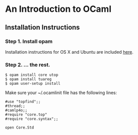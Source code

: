 # An Introduction to OCaml

## Installation Instructions

### Step 1. Install opam
Installation instructions for OS X and Ubuntu are included [here](http://opam.ocaml.org/doc/Install.html).

### Step 2. ... the rest.

```
$ opam install core utop
$ opam install tuareg
$ opam user-setup install
```
Make sure your ~/.ocamlinit file has the following lines:
```
#use "topfind";;
#thread;;
#camlp4o;;
#require "core.top"
#require "core.syntax";;

open Core.Std
```

